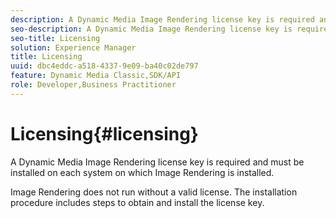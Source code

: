 ```yaml
---
description: A Dynamic Media Image Rendering license key is required and must be installed on each system on which Image Rendering is installed.
seo-description: A Dynamic Media Image Rendering license key is required and must be installed on each system on which Image Rendering is installed.
seo-title: Licensing
solution: Experience Manager
title: Licensing
uuid: dbc4eddc-a518-4337-9e09-ba40c02de797
feature: Dynamic Media Classic,SDK/API
role: Developer,Business Practitioner
---
```


# Licensing{#licensing}

A Dynamic Media Image Rendering license key is required and must be installed on each system on which Image Rendering is installed.

Image Rendering does not run without a valid license. The installation procedure includes steps to obtain and install the license key. 
